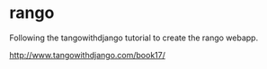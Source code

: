 # rango
Following the tangowithdjango tutorial to create the rango webapp.

http://www.tangowithdjango.com/book17/
